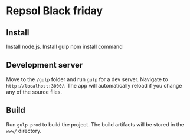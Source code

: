 # Repsol Black friday

## Install
Install node.js.
Install gulp
npm install command

## Development server

Move to the `/gulp` folder and run `gulp` for a dev server. Navigate to `http://localhost:3000/`. The app will automatically reload if you change any of the source files.

## Build

Run `gulp prod` to build the project. The build artifacts will be stored in the `www/` directory.
